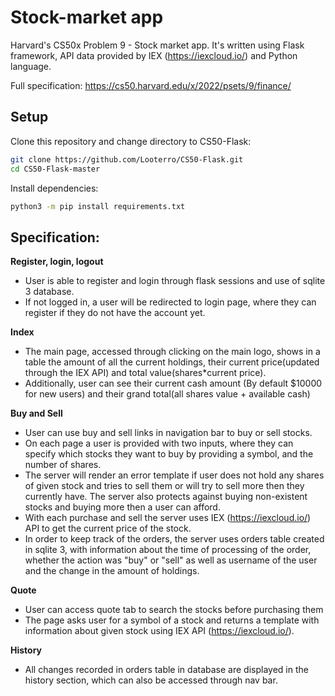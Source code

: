 # Stock-market app

Harvard's CS50x Problem 9 - Stock market app. It's written using Flask framework, API data provided by IEX (https://iexcloud.io/) and Python language.

Full specification: https://cs50.harvard.edu/x/2022/psets/9/finance/

## Setup

Clone this repository and change directory to CS50-Flask: 

```bash
git clone https://github.com/Looterro/CS50-Flask.git
cd CS50-Flask-master
```

Install dependencies:
```bash
python3 -m pip install requirements.txt
```

## Specification:

**Register, login, logout** 
- User is able to register and login through flask sessions and use of sqlite 3 database.
- If not logged in, a user will be redirected to login page, where they can register if they do not have the account yet.

**Index** 
- The main page, accessed through clicking on the main logo, shows in a table the amount of all the current holdings, their current price(updated through the IEX API) and total value(shares*current price).
- Additionally, user can see their current cash amount (By default $10000 for new users) and their grand total(all shares value + available cash)

**Buy and Sell** 
- User can use buy and sell links in navigation bar to buy or sell stocks.
- On each page a user is provided with two inputs, where they can specify which stocks they want to buy by providing a symbol, and the number of shares.
- The server will render an error template if user does not hold any shares of given stock and tries to sell them or will try to sell more then they currently have. The server also protects against buying non-existent stocks and buying more then a user can afford.
- With each purchase and sell the server uses IEX (https://iexcloud.io/) API to get the current price of the stock.
- In order to keep track of the orders, the server uses orders table created in sqlite 3, with information about the time of processing of the order, whether the action was "buy" or "sell" as well as username of the user and the change in the amount of holdings.

**Quote** 
- User can access quote tab to search the stocks before purchasing them
- The page asks user for a symbol of a stock and returns a template with information about given stock using IEX API (https://iexcloud.io/).

**History** 
- All changes recorded in orders table in database are displayed in the history section, which can also be accessed through nav bar.
